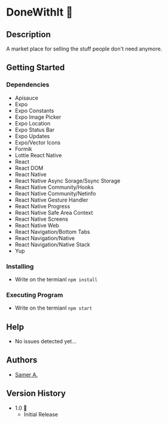 # DoneWithIt 🚀

## Description

A market place for selling the stuff people don't need anymore.

## Getting Started

### Dependencies

- Apisauce
- Expo
- Expo Constants
- Expo Image Picker
- Expo Location
- Expo Status Bar
- Expo Updates
- Expo/Vector Icons
- Formik
- Lottie React Native
- React
- React DOM
- React Native
- React Native Async Sorage/Ssync Storage
- React Native Community/Hooks
- React Native Community/Netinfo
- React Native Gesture Handler
- React Native Progress
- React Native Safe Area Context
- React Native Screens
- React Native Web
- React Navigation/Bottom Tabs
- React Navigation/Native
- React Navigation/Native Stack
- Yup

### Installing

- Write on the termianl `npm install`

### Executing Program

- Write on the termianl `npm start`

## Help

- No issues detected yet...

## Authors

- [Samer A.](https://cleversamer.web.app/)

## Version History

- 1.0 🚀
  - Initial Release
